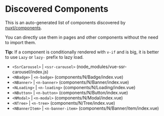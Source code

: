 # Discovered Components

This is an auto-generated list of components discovered by [nuxt/components](https://github.com/nuxt/components).

You can directly use them in pages and other components without the need to import them.

**Tip:** If a component is conditionally rendered with `v-if` and is big, it is better to use `Lazy` or `lazy-` prefix to lazy load.

- `<SsrCarousel>` | `<ssr-carousel>` (node_modules/vue-ssr-carousel/index.js)
- `<NBadge>` | `<n-badge>` (components/N/Badge/index.vue)
- `<NBanner>` | `<n-banner>` (components/N/Banner/index.vue)
- `<NLoading>` | `<n-loading>` (components/N/Loading/index.vue)
- `<NButton>` | `<n-button>` (components/N/Button/index.vue)
- `<NModal>` | `<n-modal>` (components/N/Modal/index.vue)
- `<NTree>` | `<n-tree>` (components/N/Tree/index.vue)
- `<NBannerItem>` | `<n-banner-item>` (components/N/Banner/item/index.vue)
